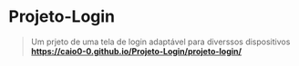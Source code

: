 # Projeto-Login
>Um prjeto de uma tela de login adaptável para diverssos dispositivos  
><strong>https://caio0-0.github.io/Projeto-Login/projeto-login/</strong>
